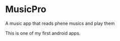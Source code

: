 # MusicPro
A music app that reads phene musics and play them


This is one of my first android apps.
